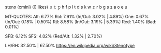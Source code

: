 steno (cmini) (0 likes)
  𝚜 𝚝 𝚙 h    f p l t d
  ѕ k w 𝚛    r b g s z
        a o  e u      

MT-QUOTES:
  Alt:  6.77%
  Rol:  7.91%   (In/Out:  3.02% |  4.89%)
  One:  0.67%   (In/Out:  0.18% |  0.50%)
  Rtl:  8.58%   (In/Out:  3.19% |  5.39%)
  Red:  1.40%   (Bad:     0.01%)

  SFB: 6.12%
  SFS: 4.02%    (Red/Alt: 1.32% | 2.70%)

  LH/RH: 32.50% | 67.50%
https://en.wikipedia.org/wiki/Stenotype
